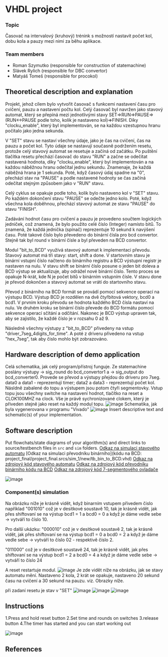 # VHDL project

### Topic


Časovač na intervalový (kruhový) trénink s možností nastavit počet kol, dobu kola a pauzy mezi nimi za běhu aplikace.


### Team members

* Roman Szymutko (responsible for construction of statemachine)
* Slávek Rylich (responsible for DBC convertor)
* Matyáš Tomeš (responsible for procokol)

## Theoretical description and explanation

Projekt, jehož cílem bylo vytvořit časovač s funkcemi nastavení času pro cvičení, pauzu a nastavení počtu kol. Celý časovač byl navržen jako stavový automat, který se přepíná mezi jednotlivými stavy SET=>RUN=>PAUSE=>(RUN<->PAUSE podle toho, kolik je nastaveno kol)=>FINISH. Díky "clocku_enable", který byl implementován, se na každou vzestupnou hranu počítalo jako jedna sekunda.

V "SET" stavu se nastaví všechny údaje, jako je čas na cvičení, čas na pauzu a počet kol. Tyto údaje se nastavují současně podržením resetu, protože celý stavový automat se resetuje a začíná od začátku. Po puštění tlačítka resetu přechází časovač do stavu "RUN" a začne se odečítat nastavená hodnota, díky "clocku_enable", který byl implementován a na každou náběžnou hranu odečítal jednu sekundu. Znamenaje, že každá náběžná hrana je 1 sekunda. Poté, když časový údaj spadne na "0", přechází stav na "PAUSE" a podle nastavené hodnoty se čas začíná odečítat stejným způsobem jako v "RUN" stavu.

Celý cyklus se opakuje podle toho, kolik bylo nastaveno kol v "SET" stavu. Po každém dokončení stavu "PAUSE" se odečte jedno kolo. Poté, když všechna kola doběhnou, přechází stavový automat ze stavu "PAUSE" do stavu "FINISH".

Zadávání hodnot času pro cvičení a pauzu je provedeno součtem logických jedniček, což znamená, že bylo použito celé číslo (Integer) namísto bitů. To znamená, že každá jednička (spínač) reprezentuje 10 sekund k navýšení času. Poté takové číslo bylo převedeno do binární čísla pro bcd convertor. Stejně tak byl round v binární čísle a byl převeden na BCD convertor.


Modul "bit_to_BCD" využívá stavový automat k implementaci převodu. Stavový automat má tři stavy: start, shift a done. V startovním stavu je binární vstupní číslo načteno do binárního registru a BCD výstupní registr je nastaven na nulu. V stavu shift se binární číslo posune o jeden bit doleva a BCD výstup se aktualizuje, aby odrážel nové binární číslo. Tento proces se opakuje N-krát, kde N je počet bitů v binárním vstupním čísle. V stavu done je převod dokončen a stavový automat se vrátí do startovního stavu.

Převod z binárního na BCD formát se provádí pomocí sekvence operací na výstupu BCD. Výstup BCD je rozdělen na dvě čtyřbitová vektory, bcd0 a bcd1. V prvním kroku převodu se hodnota každého BCD čísla nastaví na nulu. Ve druhém kroku se binární číslo převede do BCD formátu pomocí sekvence operací sčítání a odčítání. Nakonec je BCD výstup upraven tak, aby se zajistilo, že každé číslo je v rozsahu 0 až 9.

Následně všechny výstupy z "bit_to_BCD" přivedeny na vstup "driver_7seg_4digits_for_time". A poté z driveru přivedeno na vstup "hex_7seg", tak aby čislo mohlo být zobrazováno.



## Hardware description of demo application
Celá schematika, jak celý program/přístroj funguje. Ze statemachine poslány výstupy -> sig_round do bcd_convertor1 a -> sig_output do bcd_converter0. Provede se převod a výstupy přejdou do driveru pro 7seg. data0 a data1 - reprezentují timer; data2 a data3 - reprezentují počet kol. Násldně zabalené do topu a výstupem jsou potom čtyři segmentovky. Vstup topu jsou všechny switche na nastavení hodnot, tlačítko na reset a CLOK100MHZ na clock. Vše je právě sychronizované clokem, který je přiveden stejně jako reset na každý modul topu.
![image](img/schematic_visio.jpg)
Schematika, jak byla vygenerovana v programu "Vivado"
![image](img/schematic_vivado.jpg)
Insert descriptive text and schematic(s) of your implementation.

## Software description

Put flowchats/state diagrams of your algorithm(s) and direct links to source/testbench files in `src` and `sim` folders. 
[Odkaz na simulaci stavového automatu](2/2.srcs/sim_1/new/tb.vhd)
[Odkaz na simulaci převodníku binárního](kódu na BCD: project_final/project_final.srcs/sim_1/new/tb_bin_to_BCD.vhd)
[Odkaz na zdrojový kód stavového automatu](project_final/project_final.srcs/sources_1/new/statemachine.vhd)
[Odkaz na zdrojový kód převodníku binárního kódu na BCD](project_final/project_final.srcs/sources_1/new/bin_to_BCD.vhd)
[Odkaz na zdrojový kód 7-segmentového ovladače](project_final/project_final.srcs/sources_1/new/driver_7seg_4digits_for_timer.vhd)

![image](img/state_dia.png)
### Component(s) simulation

Na obrázku níže je krásně vidět, když binarním vstupem přivedem čislo například "001010" což je v desitkové soustavě 10, tak je krásně vidět, jak přes shiftovaní se na výstup bcd1 = 1 a bcd0 = 0 a když je dáme vedle sebe -> vytváří to  číslo 10.

Pro další ukázku:
"000010" což je v desitkové soustavě 2, tak je krásně vidět, jak přes shiftovaní se na výstup bcd1 = 0 a bcd0 = 2 a když je dáme vedle sebe -> vytváří to  číslo 02 - respektivě číslo 2.

"011000" což je v desitkové soustavě 24, tak je krásně vidět, jak přes shiftovaní se na výstup bcd1 = 2 a bcd0 = 4 a když je dáme vedle sebe -> vytváří to  číslo 24

A reset restartuje modul.
![image](img/sim_bcd.png)
Je zde vidět níže na obrázku, jak se stavy automatu mění. Nastaveno 2 kola, 2 krát se opakuje, nastaveno 20 sekund času na cvičení a 30 sekund na pauzu. viz. Obrazky níže.

při zadaní resetu je stav v "SET"
![image](img/sim_states.png)
![image](img/sim_state_pause.png)
![image](img/sim_state_run.png)
## Instructions


1.Press and hold reset button 
2.Set time and rounds on switches
3.release button
4.The timer has started and you can start working out

![image](img/photo.jpg)
## References


